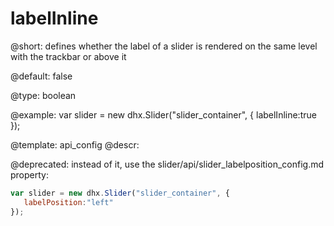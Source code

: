 labelInline
=============

@short: 
defines whether the label of a slider is rendered on the same level with the trackbar or above it


@default:
false


@type: boolean

@example: 
var slider = new dhx.Slider("slider_container", { 
   labelInline:true 
});


@template:	api_config
@descr: 

@deprecated: instead of it, use the slider/api/slider_labelposition_config.md property:

~~~js
var slider = new dhx.Slider("slider_container", { 
   labelPosition:"left" 
});
~~~

